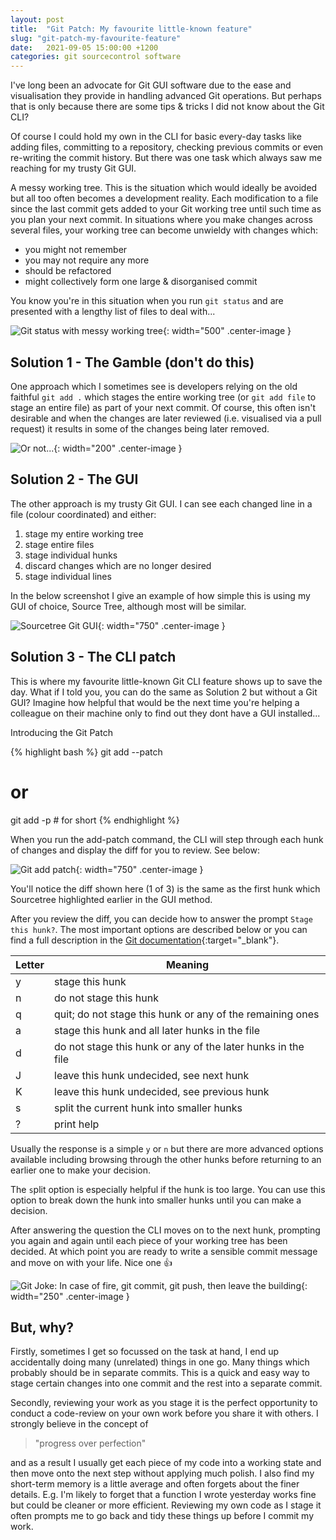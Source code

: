 ```yaml
---
layout: post
title:  "Git Patch: My favourite little-known feature"
slug: "git-patch-my-favourite-feature"
date:   2021-09-05 15:00:00 +1200
categories: git sourcecontrol software
---
```

<style type="text/css">
  .center-image {
    margin: 0 auto;
    display: block;
  }
</style>

I've long been an advocate for Git GUI software due to the ease and visualisation they provide in handling advanced Git operations. But perhaps that is only because there are some tips & tricks I did not know about the Git CLI?

Of course I could hold my own in the CLI for basic every-day tasks like adding files, committing to a repository, checking previous commits or even re-writing the commit history. But there was one task which always saw me reaching for my trusty Git GUI.

A messy working tree. This is the situation which would ideally be avoided but all too often becomes a development reality. Each modification to a file since the last commit gets added to your Git working tree until such time as you plan your next commit. In situations where you make changes across several files, your working tree can become unwieldy with changes which:
  * you might not remember
  * you may not require any more
  * should be refactored 
  * might collectively form one large & disorganised commit

You know you're in this situation when you run `git status` and are presented with a lengthy list of files to deal with...

![Git status with messy working tree](/assets/git-patch/git-status.png){: width="500" .center-image }

## Solution 1 - The Gamble (don't do this)

One approach which I sometimes see is developers relying on the old faithful `git add .` which stages the entire working tree (or `git add file` to stage an entire file) as part of your next commit. Of course, this often isn't desirable and when the changes are later reviewed (i.e. visualised via a pull request) it results in some of the changes being later removed. 

![Or not...](/assets/git-patch/git-add-all.webp){: width="200" .center-image }

## Solution 2 - The GUI

The other approach is my trusty Git GUI. I can see each changed line in a file (colour coordinated) and either:
  1. stage my entire working tree
  1. stage entire files
  1. stage individual hunks 
  1. discard changes which are no longer desired
  1. stage individual lines

In the below screenshot I give an example of how simple this is using my GUI of choice, Source Tree, although most will be similar. 

![Sourcetree Git GUI](/assets/git-patch/source-tree.png){: width="750" .center-image }

## Solution 3 - The CLI patch

This is where my favourite little-known Git CLI feature shows up to save the day. What if I told you, you can do the same as Solution 2 but without a Git GUI? Imagine how helpful that would be the next time you're helping a colleague on their machine only to find out they dont have a GUI installed...

Introducing the Git Patch

{% highlight bash %}
git add --patch 
# or 
git add -p # for short
{% endhighlight %}

When you run the add-patch command, the CLI will step through each hunk of changes and display the diff for you to review. See below:

![Git add patch](/assets/git-patch/git-add-patch.png){: width="750" .center-image }

You'll notice the diff shown here (1 of 3) is the same as the first hunk which Sourcetree highlighted earlier in the GUI method.

After you review the diff, you can decide how to answer the prompt `Stage this hunk?`. The most important options are described below or you can find a full description in the [Git documentation](https://git-scm.com/book/en/v2/Git-Tools-Interactive-Staging){:target="_blank"}.

|Letter |Meaning |
--- | --- 
|y|stage this hunk|
|n|do not stage this hunk|
|q|quit; do not stage this hunk or any of the remaining ones|
|a|stage this hunk and all later hunks in the file|
|d|do not stage this hunk or any of the later hunks in the file|
|J|leave this hunk undecided, see next hunk|
|K|leave this hunk undecided, see previous hunk|
|s|split the current hunk into smaller hunks|
|?|print help|

Usually the response is a simple `y` or `n` but there are more advanced options available including browsing through the other hunks before returning to an earlier one to make your decision. 

The `s`plit option is especially helpful if the hunk is too large. You can use this option to break down the hunk into smaller hunks until you can make a decision.

After answering the question the CLI moves on to the next hunk, prompting you again and again until each piece of your working tree has been decided. At which point you are ready to write a sensible commit message and move on with your life. Nice one 👍

![Git Joke: In case of fire, git commit, git push, then leave the building](/assets/git-patch/in-case-of-fire.png){: width="250" .center-image }

## But, why?

Firstly, sometimes I get so focussed on the task at hand, I end up accidentally doing many (unrelated) things in one go. Many things which probably should be in separate commits. This is a quick and easy way to stage certain changes into one commit and the rest into a separate commit. 

Secondly, reviewing your work as you stage it is the perfect opportunity to conduct a code-review on your own work before you share it with others. I strongly believe in the concept of 
> "progress over perfection"

and as a result I usually get each piece of my code into a working state and then move onto the next step without applying much polish. I also find my short-term memory is a little average and often forgets about the finer details. E.g. I'm likely to forget that a function I wrote yesterday works fine but could be cleaner or more efficient. Reviewing my own code as I stage it often prompts me to go back and tidy these things up before I commit my work. 

